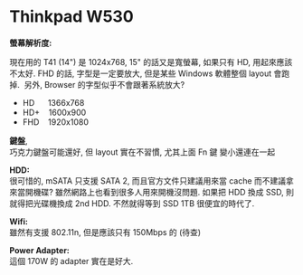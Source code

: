 # Thinkpad W530


  
**螢幕解析度:**  
  
現在用的 T41 (14") 是 1024x768, 15" 的話又是寬螢幕, 如果只有 HD, 用起來應該不太好. FHD 的話, 字型是一定要放大, 但是某些 Windows 軟體整個 layout 會跑掉.  另外, Browser 的字型似乎不會跟著系統放大?  

*   HD      1366x768
*   HD+    1600x900
*   FHD    1920x1080
  
**鍵盤**,  
巧克力鍵盤可能還好, 但 layout 實在不習慣, 尤其上面 Fn 鍵 變小還連在一起  
  
**HDD:**  
很可惜的, mSATA 只支援 SATA 2, 而且官方文件只建議用來當 cache 而不建議拿來當開機碟? 雖然網路上也看到很多人用來開機沒問題. 如果把 HDD 換成 SSD, 則就得把光碟機換成 2nd HDD. 不然就得等到 SSD 1TB 很便宜的時代了.  
  
**Wifi:**  
雖然有支援 802.11n, 但是應該只有 150Mbps 的 (待查)  
  
**Power Adapter:**  
這個 170W 的 adapter 實在是好大.
